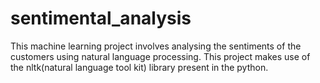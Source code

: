 # sentimental_analysis
This machine learning project involves analysing the sentiments of the customers using natural language processing.
This project makes use of the nltk(natural language tool kit) library present in the python.
